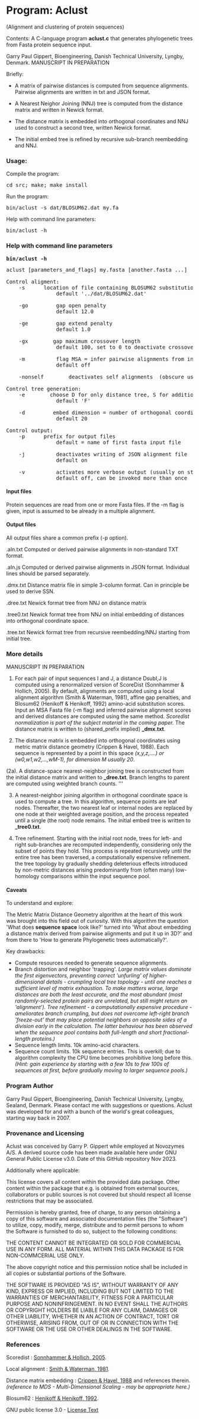 # Program: Aclust
(Alignment and clustering of protein sequences)

Contents: A C-language program **aclust.c** that generates phylogenetic trees from Fasta protein sequence input.

Garry Paul Gippert, Bioengineering, Danish Technical University, Lyngby, Denmark. MANUSCRIPT IN PREPARATION

Briefly:

- A matrix of pairwise distances is computed from sequence alignments. Pairwise alignments are written in txt and JSON format.

- A Nearest Neighor Joining (NNJ) tree is computed from the distance matrix and written in Newick format.

- The distance matrix is embedded into orthogonal coordinates and NNJ used to construct a second tree, written Newick format.

- The initial embed tree is refined by recursive sub-branch reembedding and NNJ.

### Usage:
Compile the program: <pre>cd src; make; make install</pre>

Run the program: <pre>bin/aclust -s dat/BLOSUM62.dat my.fa</pre>

Help with command line parameters: <pre>bin/aclust -h</pre>

### Help with command line parameters
<b><pre>bin/aclust -h</pre></b>
<pre>
aclust [parameters_and_flags] my.fasta [another.fasta ...] 

Control aligment:
	-s <string>		location of file containing BLOSUM62 substitution score matrix
				default '../dat/BLOSUM62.dat'

	-go <double>		gap open penalty
				default 12.0

	-ge <double>		gap extend penalty
				default 1.0

	-gx <integer>		gap maximum crossover length
				default 100, set to 0 to deactivate crossover allowance

	-m			flag MSA = infer pairwise alignments from input MSA rather than SW alignment
				default off

	-nonself		deactivates self alignments  (obscure usecase)

Control tree generation:
	-e <char>		choose D for only distance tree, S for additional first embed tree, F for additional full recursive embed tree
				default 'F'

	-d <integer>		embed dimension = number of orthogonal coordinates to derive from distance matrix before NNJ
				default 20

Control output:
	-p <string>		prefix for output files
				default = name of first fasta input file

	-j			deactivates writing of JSON alignment file
				default on

	-v			activates more verbose output (usually on stderr)
				default off, can be invoked more than once
</pre>

#### Input files
Protein sequences are read from one or more Fasta files.
If the -m flag is given, input is assumed to be already in a multiple alignment.

#### Output files
All output files share a common prefix (-p option).

<pfx>.aln.txt	Computed or derived pairwise alignments in non-standard TXT format.

<pfx>.aln.js	Computed or derived pairwise alignments in JSON format. Individual lines should be parsed separately.

<pfx>.dmx.txt	Distance matrix file in simple 3-column format. Can in principle be used to derive SSN.

<pfx>.dree.txt	Newick format tree from NNJ on distance matrix

<pfx>.tree0.txt	Newick format tree from NNJ on initial embedding of distances into orthogonal coordinate space.

<pfx>.tree.txt	Newick format tree from recursive reembedding/NNJ starting from initial tree.

### More details

MANUSCRIPT IN PREPARATION

1. For each pair of input sequences I and J, a distance DsubI,J is computed using a renormalized version of ScoreDist (Sonnhammer & Hollich, 2005). By default, alignments are computed using a local alignment algorithm (Smith & Waterman, 1981), affine gap penalties, and Blosum62 (Henikoff & Henikoff, 1992) amino-acid substitution scores. Input an MSA Fasta file (-m flag) and inferred pairwise alignment scores and derived distances are computed using the same method. <i>Scoredist normalization is part of the subject material in the coming paper.</i> The distance matrix is written to (shared_prefix implied) **_dmx.txt**.

2. The distance matrix is embedded into orthogonal coordinates using metric matrix distance geometry (Crippen & Havel, 1988). Each sequence is represented by a point in this space <i>(x,y,z,....) or (w0,w1,w2,...,wM-1), for dimension M usually 20</i>.
   
(2a). A distance-space nearest-neighbor joining tree is constructed from the initial distance matrix and written to **_dree.txt**. Branch lengths to parent are computed using weighted branch counts.
'''

3. A nearest-neighbor joining algorithm in orthogonal coordinate space is used to compute a tree. In this algorithm, sequence points are leaf nodes. Thereafter, the two nearest leaf or internal nodes are replaced by one node at their weighted average position, and the process repeated until a single (the root) node remains.  The initial embed tree is written to **_tree0.txt**.

4. Tree refinement. Starting with the initial root node, trees for left- and right sub-branches are recomputed independently, considering only the subset of points they hold. This process is repeated recursively until the entire tree has been traversed, a computationally expensive refinement. the tree topology by gradually shedding deleterious effects introduced by non-metric distances arising predominantly from (often many) low-homology comparisons within the input sequence pool.

#### Caveats
To understand and explore:

The Metric Matrix Distance Geometry algorithm at the heart of this work was brought into this field out of curiosity. With this algorithm the question 'What does **sequence space** look like?' turned into 'What about embedding a distance matrix derived from pairwise alignments and put it up in 3D?' and from there to 'How to generate Phylogenetic trees automatically?'.

Key drawbacks:
- Compute resources needed to generate sequence alignments.
- Branch distortion and neighbor 'trapping'. <i>Large matrix values dominate the first eigenvectors, preventing correct 'unfurling' of higher-dimensional details - crumpling local tree topology - until one reaches a sufficient level of matrix exhaustion. To make matters worse, large distances are both the least accurate, and the most abundant (most randomly-selected protein pairs are unrelated, but still might return an 'alignment'). Tree refinement - a computationally expensive procedure - ameliorates branch crumpling, but does not overcome left-right branch 'freeze-out' that may place potential neighbors on opposite sides of a division early in the calculation. The latter behaviour has been observed when the sequence pool contains both full-length and short fractional-length proteins.)</i>
- Sequence length limits. 10k amino-acid characters.
- Sequence count limits. 10k sequence entries. This is overkill; due to algorithm complexity the CPU time becomes prohibitive long before this. <i>(Hint: gain experience by starting with a few 10s to few 100s of sequences at first, before gradually moving to larger sequence pools.)</i>

### Program Author
Garry Paul Gippert, Bioengineering, Danish Technical University, Lyngby, Sealand, Denmark. Please contact me with suggestions or questions. Aclust was developed for and with a bunch of the world's great colleagues, starting way back in 2007.

### Provenance and Licensing
Aclust was conceived by Garry P. Gippert while employed at Novozymes
A/S. A derived source code has been made available here under GNU
General Public License v3.0. Date of this GitHub repository Nov 2023.

Additionally where applicable:

This license covers all content within the provided data package.
Other content within the package that e.g. is obtained from external
sources, collaborators or public sources is not covered but should
respect all license restrictions that may be associated.

Permission is hereby granted, free of charge, to any person obtaining
a copy of this software and associated documentation files (the
"Software") to utilize, copy, modify, merge, distribute and to
permit persons to whom the Software is furnished to do so, subject
to the following conditions:

THE CONTENT CANNOT BE INTEGRATED OR SOLD FOR COMMERCIAL USE IN ANY
FORM. ALL MATERIAL WITHIN THIS DATA PACKAGE IS FOR NON-COMMCERIAL
USE ONLY.

The above copyright notice and this permission notice shall be
included in all copies or substantial portions of the Software.

THE SOFTWARE IS PROVIDED "AS IS", WITHOUT WARRANTY OF ANY KIND,
EXPRESS OR IMPLIED, INCLUDING BUT NOT LIMITED TO THE WARRANTIES OF
MERCHANTABILITY, FITNESS FOR A PARTICULAR PURPOSE AND NONINFRINGEMENT.
IN NO EVENT SHALL THE AUTHORS OR COPYRIGHT HOLDERS BE LIABLE FOR
ANY CLAIM, DAMAGES OR OTHER LIABILITY, WHETHER IN AN ACTION OF
CONTRACT, TORT OR OTHERWISE, ARISING FROM, OUT OF OR IN CONNECTION
WITH THE SOFTWARE OR THE USE OR OTHER DEALINGS IN THE SOFTWARE.

### References

Scoredist : [Sonnhammer & Hollich, 2005](https://pubmed.ncbi.nlm.nih.gov/15857510/).

Local alignment : [Smith & Waterman, 1981](https://pubmed.ncbi.nlm.nih.gov/7265238).

Distance matrix embedding : [Crippen & Havel, 1988](https://onlinelibrary.wiley.com/doi/abs/10.1002/jcc.540110212) and references therein. <i>(reference to MDS - Multi-Dimensional Scaling - may be appropriate here.)</i>

Blosum62 : [Henikoff & Henikoff, 1992](https://www.ncbi.nlm.nih.gov/pmc/articles/PMC50453/).

GNU public license 3.0 - [License Text](https://www.gnu.org/licenses/gpl-3.0.html#license-text)
